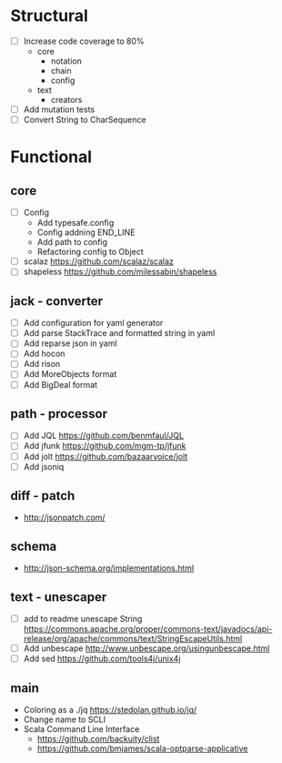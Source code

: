 # Structural
- [ ] Increase code coverage to 80%
  * core 
    * notation
    * chain
    * config
  * text
    * creators
- [ ] Add mutation tests
- [ ] Convert String to CharSequence

# Functional
## core
- [ ] Config
  * Add typesafe.config
  * Config addning END_LINE
  * Add path to config
  * Refactoring config to Object
- [ ] scalaz https://github.com/scalaz/scalaz
- [ ] shapeless https://github.com/milessabin/shapeless

## jack - converter
- [ ] Add configuration for yaml generator
- [ ] Add parse StackTrace and formatted string in yaml
- [ ] Add reparse json in yaml
- [ ] Add hocon
- [ ] Add rison
- [ ] Add MoreObjects format
- [ ] Add BigDeal format

## path - processor
- [ ] Add JQL https://github.com/benmfaul/JQL 
- [ ] Add jfunk https://github.com/mgm-tp/jfunk
- [ ] Add jolt https://github.com/bazaarvoice/jolt
- [ ] Add jsoniq

## diff - patch
- http://jsonpatch.com/

## schema
* http://json-schema.org/implementations.html

## text - unescaper
- [ ] add to readme unescape String https://commons.apache.org/proper/commons-text/javadocs/api-release/org/apache/commons/text/StringEscapeUtils.html
- [ ] Add unbescape http://www.unbescape.org/usingunbescape.html
- [ ] Add sed https://github.com/tools4j/unix4j

## main
* Coloring as a ./jq https://stedolan.github.io/jq/
* Change name to SCLI
* Scala Command Line Interface
  * https://github.com/backuity/clist
  * https://github.com/bmjames/scala-optparse-applicative


